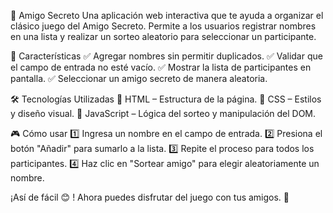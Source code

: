 🎁 Amigo Secreto
Una aplicación web interactiva que te ayuda a organizar el clásico juego del Amigo Secreto. Permite a los usuarios registrar nombres en una lista y realizar un sorteo aleatorio para seleccionar un participante.

🚀 Características
✅ Agregar nombres sin permitir duplicados.
✅ Validar que el campo de entrada no esté vacío.
✅ Mostrar la lista de participantes en pantalla.
✅ Seleccionar un amigo secreto de manera aleatoria.

🛠️ Tecnologías Utilizadas
🔹 HTML – Estructura de la página.
🔹 CSS – Estilos y diseño visual.
🔹 JavaScript – Lógica del sorteo y manipulación del DOM.

🎮 Cómo usar
1️⃣ Ingresa un nombre en el campo de entrada.
2️⃣ Presiona el botón "Añadir" para sumarlo a la lista.
3️⃣ Repite el proceso para todos los participantes.
4️⃣ Haz clic en "Sortear amigo" para elegir aleatoriamente un nombre.

¡Así de fácil 😊 ! Ahora puedes disfrutar del juego con tus amigos. 🎉
